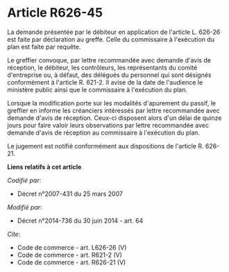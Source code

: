 # Article R626-45

La demande présentée par le débiteur en application de l'article L. 626-26 est faite par déclaration au greffe. Celle du
commissaire à l'exécution du plan est faite par requête. 

Le greffier convoque, par lettre recommandée avec demande d'avis de réception, le débiteur, les contrôleurs, les
représentants du comité d'entreprise ou, à défaut, des délégués du personnel qui sont désignés conformément à l'article R.
621-2. Il avise de la date de l'audience le ministère public ainsi que le commissaire à l'exécution du plan. 

Lorsque la modification porte sur les modalités d'apurement du passif, le greffier en informe les créanciers intéressés par
lettre recommandée avec demande d'avis de réception. Ceux-ci disposent alors d'un délai de quinze jours pour faire valoir
leurs observations par lettre recommandée avec demande d'avis de réception au commissaire à l'exécution du plan. 

Le jugement est notifié conformément aux dispositions de l'article R. 626-21.

**Liens relatifs à cet article**

_Codifié par_:

  - Décret n°2007-431 du 25 mars 2007

_Modifié par_:

  - Décret n°2014-736 du 30 juin 2014 - art. 64

_Cite_:

  - Code de commerce - art. L626-26 (V)
  - Code de commerce - art. R621-2 (V)
  - Code de commerce - art. R626-21 (V)
